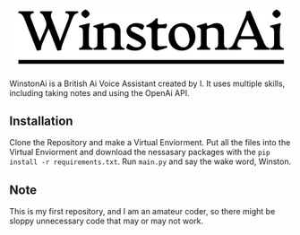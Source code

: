 ![WinstonAi](WinstonAi.jpg)

WinstonAi is a British Ai Voice Assistant created by I. It uses multiple skills, including taking notes and using the OpenAi API.

## Installation

Clone the Repository and make a Virtual Enviorment. Put all the files into the Virtual Enviorment and download the nessasary packages with the ` pip install -r requirements.txt `.
Run ` main.py ` and say the wake word, Winston.

## Note

This is my first repository, and I am an amateur coder, so there might be sloppy unnecessary code that may or may not work.
